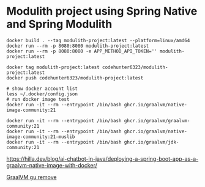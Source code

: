 # Modulith project using Spring Native and Spring Modulith
``` shell 
docker build . --tag modulith-project:latest --platform=linux/amd64
docker run --rm -p 8080:8080 modulith-project:latest
docker run --rm -p 8080:8080 -e APP_METHOD_API_TOKEN='' modulith-project:latest
```
```shell
docker tag modulith-project:latest codehunter6323/modulith-project:latest
docker push codehunter6323/modulith-project:latest
```
```shell
# show docker account list
less ~/.docker/config.json
# run docker image test
docker run -it --rm --entrypoint /bin/bash ghcr.io/graalvm/native-image-community:21
 
docker run -it --rm --entrypoint /bin/bash ghcr.io/graalvm/graalvm-community:21
docker run -it --rm --entrypoint /bin/bash ghcr.io/graalvm/native-image-community:21-muslib
docker run -it --rm --entrypoint /bin/bash ghcr.io/graalvm/jdk-community:21
```

https://hilla.dev/blog/ai-chatbot-in-java/deploying-a-spring-boot-app-as-a-graalvm-native-image-with-docker/

[GraalVM gu remove](https://github.com/oracle/graal/issues/6855)
